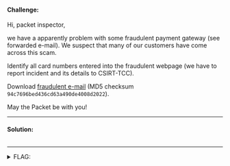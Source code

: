 #### Challenge:

Hi, packet inspector,

we have a apparently problem with some fraudulent payment gateway (see forwarded e-mail). We suspect that many of our customers have come across this scam.

Identify all card numbers entered into the fraudulent webpage (we have to report incident and its details to CSIRT-TCC).

Download [fraudulent e-mail](./fraudulent_e-mail.zip ":ignore") (MD5 checksum `94c7696bed436cd63a490de4008d2022`).

May the Packet be with you!

---

#### Solution:

```bash
```

---

<details><summary>FLAG:</summary>

```
FLAG{0BF0-RREd-vAK3-1Ayi}
```

</details>
<br/>
